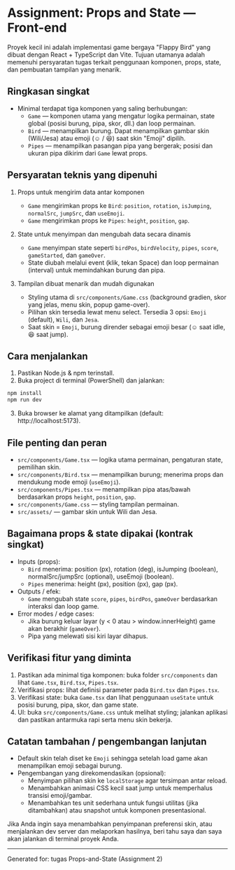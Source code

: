 
# Assignment: Props and State — Front-end

Proyek kecil ini adalah implementasi game bergaya "Flappy Bird" yang dibuat dengan React + TypeScript dan Vite. Tujuan utamanya adalah memenuhi persyaratan tugas terkait penggunaan komponen, props, state, dan pembuatan tampilan yang menarik.

## Ringkasan singkat
- Minimal terdapat tiga komponen yang saling berhubungan:
	- `Game` — komponen utama yang mengatur logika permainan, state global (posisi burung, pipa, skor, dll.) dan loop permainan.
	- `Bird` — menampilkan burung. Dapat menampilkan gambar skin (Wili/Jesa) atau emoji (☺️ / 😆) saat skin "Emoji" dipilih.
	- `Pipes` — menampilkan pasangan pipa yang bergerak; posisi dan ukuran pipa dikirim dari `Game` lewat props.

## Persyaratan teknis yang dipenuhi
1. Props untuk mengirim data antar komponen
	 - `Game` mengirimkan props ke `Bird`: `position`, `rotation`, `isJumping`, `normalSrc`, `jumpSrc`, dan `useEmoji`.
	 - `Game` mengirimkan props ke `Pipes`: `height`, `position`, `gap`.

2. State untuk menyimpan dan mengubah data secara dinamis
	 - `Game` menyimpan state seperti `birdPos`, `birdVelocity`, `pipes`, `score`, `gameStarted`, dan `gameOver`.
	 - State diubah melalui event (klik, tekan Space) dan loop permainan (interval) untuk memindahkan burung dan pipa.

3. Tampilan dibuat menarik dan mudah digunakan
	 - Styling utama di `src/components/Game.css` (background gradien, skor yang jelas, menu skin, popup game-over).
	 - Pilihan skin tersedia lewat menu select. Tersedia 3 opsi: `Emoji` (default), `Wili`, dan `Jesa`.
	 - Saat skin = `Emoji`, burung dirender sebagai emoji besar (☺️ saat idle, 😆 saat jump).

## Cara menjalankan
1. Pastikan Node.js & npm terinstall.
2. Buka project di terminal (PowerShell) dan jalankan:
```powershell
npm install
npm run dev
```
3. Buka browser ke alamat yang ditampilkan (default: http://localhost:5173).

## File penting dan peran
- `src/components/Game.tsx` — logika utama permainan, pengaturan state, pemilihan skin.
- `src/components/Bird.tsx` — menampilkan burung; menerima props dan mendukung mode emoji (`useEmoji`).
- `src/components/Pipes.tsx` — menampilkan pipa atas/bawah berdasarkan props `height`, `position`, `gap`.
- `src/components/Game.css` — styling tampilan permainan.
- `src/assets/` — gambar skin untuk Wili dan Jesa.

## Bagaimana props & state dipakai (kontrak singkat)
- Inputs (props):
	- `Bird` menerima: position (px), rotation (deg), isJumping (boolean), normalSrc/jumpSrc (optional), useEmoji (boolean).
	- `Pipes` menerima: height (px), position (px), gap (px).
- Outputs / efek:
	- `Game` mengubah state `score`, `pipes`, `birdPos`, `gameOver` berdasarkan interaksi dan loop game.
- Error modes / edge cases:
	- Jika burung keluar layar (y &lt; 0 atau &gt; window.innerHeight) game akan berakhir (`gameOver`).
	- Pipa yang melewati sisi kiri layar dihapus.

## Verifikasi fitur yang diminta
1. Pastikan ada minimal tiga komponen: buka folder `src/components` dan lihat `Game.tsx`, `Bird.tsx`, `Pipes.tsx`.
2. Verifikasi props: lihat definisi parameter pada `Bird.tsx` dan `Pipes.tsx`.
3. Verifikasi state: buka `Game.tsx` dan lihat penggunaan `useState` untuk posisi burung, pipa, skor, dan game state.
4. UI: buka `src/components/Game.css` untuk melihat styling; jalankan aplikasi dan pastikan antarmuka rapi serta menu skin bekerja.

## Catatan tambahan / pengembangan lanjutan
- Default skin telah diset ke `Emoji` sehingga setelah load game akan menampilkan emoji sebagai burung.
- Pengembangan yang direkomendasikan (opsional):
	- Menyimpan pilihan skin ke `localStorage` agar tersimpan antar reload.
	- Menambahkan animasi CSS kecil saat jump untuk memperhalus transisi emoji/gambar.
	- Menambahkan tes unit sederhana untuk fungsi utilitas (jika ditambahkan) atau snapshot untuk komponen presentasional.

Jika Anda ingin saya menambahkan penyimpanan preferensi skin, atau menjalankan dev server dan melaporkan hasilnya, beri tahu saya dan saya akan jalankan di terminal proyek Anda.

---
Generated for: tugas Props-and-State (Assignment 2)
